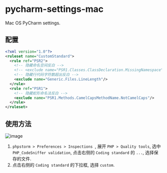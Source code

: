 # pycharm-settings-mac
Mac OS PyCharm settings.

## 配置

```xml
<?xml version="1.0"?>
<ruleset name="CustomStandard">
  <rule ref="PSR2">
    <!-- 隐藏命名空间反白 -->
    <!-- <exclude name="PSR1.Classes.ClassDeclaration.MissingNamespace"/> -->
    <!-- 隐藏行代码字符数超出反白 --> 
    <exclude name="Generic.Files.LineLength"/>
  </rule>
  <rule ref="PSR1">
    <!-- 隐藏蛇形命名法反白 -->
    <exclude name="PSR1.Methods.CamelCapsMethodName.NotCamelCaps"/>
  </rule>
</ruleset>
```

## 使用方法

![image](uploads/7070070c7c243c5fe5b202433fd36fb5/image.png)

1. `phpstorm > Preferences > Inspections `, 展开 `PHP > Quality tools`, 选中 `PHP_CodeSniffer validation`, 点击右侧的 `Coding standard` 的 `...`, 选择保存的文件. 
2. 点击右侧的 `Coding standard` 的下拉框, 选择 `custom`.

